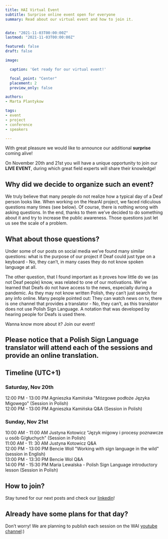 ```yaml
---
title: HAI Virtual Event
subtitle: Surprise online event open for everyone
summary: Read about our virtual event and how to join it.


date: "2021-11-03T00:00:00Z"
lastmod: "2021-11-03T00:00:00Z"

featured: false
draft: false

image:

  caption: 'Get ready for our virtual event!'

  focal_point: "Center"
  placement: 2
  preview_only: false

authors:
- Marta Plantykow

tags:
- event
- project
- conference
- speakers

---
```




With great pleasure we would like to announce our additional **surprise** coming alive!

On November 20th and 21st you will have a unique opportunity to join our **LIVE EVENT**, during which great field experts will share their knowledge!

## Why did we decide to organize such an event?

We truly believe that many people do not realize how a typical day of a Deaf person looks like. When working on the HearAI project, we faced ridiculous questions many times (see below). Of course, there is nothing wrong with asking questions. In the end, thanks to them we’ve decided to do something about it and try to increase the public awareness. Those questions just let us see the scale of a problem.

## What about those questions?

Under some of our posts on social media we’ve found many similar questions: what is the purpose of our project if Deaf could just type on a keyboard - No, they can’t, in many cases they do not know spoken language at all.

The other question, that I found important as it proves how little do we (as not Deaf people) know, was related to one of our motivations. We’ve learned that Deafs do not have access to the news, especially during a pandemic. As they may not know written Polish, they can’t just search for any info online. Many people pointed out: They can watch news on tv, there is one channel that provides a translator - No, they can’t, as this translator does not use Polish Sign Language. A notation that was developed by hearing people for Deafs is used there.

Wanna know more about it? Join our event!

## Please notice that a Polish Sign Language translator will attend each of the sessions and provide an online translation.

## Timeline (UTC+1)

### Saturday, Nov 20th

12:00 PM - 13:00 PM Agnieszka Kamińska "Mózgowe podłoże Języka Migowego" (Session in Polish) <br>
12:00 PM - 13:00 PM Agnieszka Kamińska Q&A (Session in Polish)

### Sunday, Nov 21st

10:00 AM - 11:00 AM Justyna Kotowicz "Język migowy i procesy poznawcze u osób G/głuchych" (Session in Polish) <br>
11:00 AM - 11: 30 AM Justyna Kotowicz Q&A <br>
12:00 PM - 13:00 PM Bencie Woll "Working with sign language in the wild" (session in English) <br>
13:00 PM - 13:30 PM Bencie Wol Q&A <br>
14:00 PM - 15:30 PM Maria Lewalska - Polish Sign Language introductory lesson (Session in Polish)

## How to join?

Stay tuned for our next posts and check our [linkedin](https://www.linkedin.com/showcase/women-in-ai-poland/)!

## Already have some plans for that day?

Don’t worry! We are planning to publish each session on the WAI [youtube channel](https://www.youtube.com/channel/UCiOdFW51psu1lXHNGKTGcHA):)
